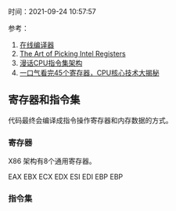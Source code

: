 时间：2021-09-24 10:57:57

参考：

1. [在线编译器](https://gcc.godbolt.org/)
1. [The Art of Picking Intel Registers](https://www.swansontec.com/sregisters.html)
1. [漫话CPU指令集架构](https://zhuanlan.zhihu.com/p/46170108)
1. [一口气看完45个寄存器，CPU核心技术大揭秘](https://zhuanlan.zhihu.com/p/272135463)

## 寄存器和指令集

代码最终会编译成指令操作寄存器和内存数据的方式。

### 寄存器

X86 架构有8个通用寄存器。

EAX
EBX
ECX
EDX
ESI
EDI
EBP
EBP

### 指令集